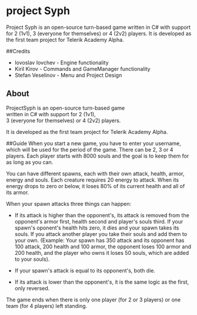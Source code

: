        
# project Syph

Project Syph is an open-source turn-based game written in C# with support for 2 (1v1),  3 (everyone for themselves) or 4 (2v2) players. It is developed as the first  team project for Telerik Academy Alpha. 

##Credits 
 - Iovoslav Iovchev - Engine functionality
 - Kiril Kirov - Commands and GameManager functionality
 - Stefan Veselinov - Menu and Project Design  

## About
ProjectSyph is an open-source turn-based game  
written in C# with support for 2 (1v1),        
3 (everyone for themselves) or 4 (2v2) players.
					 
It is developed as the first team project for Telerik Academy Alpha. 

##Guide
When you start a new game, you have to enter your 
username, which will be used for the period of 
the game.  There can be 2, 3 or 4 players. 
Each player starts with 8000 souls and the goal
 is to keep them for as long as you can.

You can have different spawns, each with their 
own attack, health, armor, energy and souls. 
Each creature requires 20 energy to attack. 
When its energy drops to zero or below, it 
loses 80% of its current health  and all of 
its armor.

When your spawn attacks three things can happen:
- If its attack is higher than the opponent's, 
its attack is removed from the opponent's armor 
first, health second and player's souls third. 
If your spawn's oponent's health hits zero, 
it dies and your spawn takes its souls. 
If you attack another player you take their 
souls and add them to your own. 
    (Example: Your spawn has 350 attack and its
 opponent has 100 attack, 200 health and 100 armor, 
the opponent loses 100 armor and 200 health, 
and the player who owns it loses 50 souls, 
which are added to your souls).

- If your spawn's attack is equal to its 
			opponent's, both die.

- If its attack is lower than the opponent's, 
it is the same logic as the first, only reversed.

The game ends when there is 
	only one player (for 2 or 3 players) or 
	one team (for 4 players) left standing.